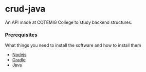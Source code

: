 # crud-java

An API made at COTEMIG College to study backend structures.

### Prerequisites

What things you need to install the software and how to install them

* [Nodejs](https://nodejs.org/en/)
* [Gradle](https://gradle.org/)
* [Java](https://www.java.com)

